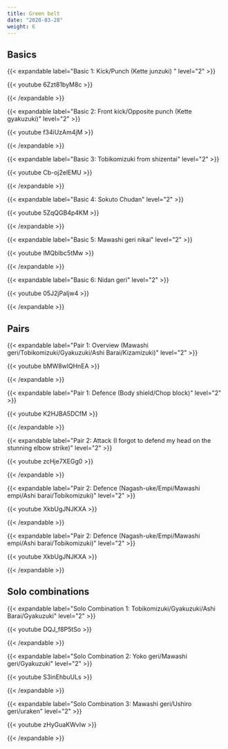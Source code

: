 ```yaml
---
title: Green belt
date: "2020-03-28"
weight: 6
---
```


## Basics

{{< expandable label="Basic 1: Kick/Punch (Kette junzuki) " level="2" >}}

{{< youtube 6Zzt81byM8c >}}

{{< /expandable >}}

{{< expandable label="Basic 2: Front kick/Opposite punch (Kette gyakuzuki)" level="2" >}}

{{< youtube f34iUzAm4jM >}}

{{< /expandable >}}

{{< expandable label="Basic 3: Tobikomizuki from shizentai" level="2" >}}

{{< youtube Cb-oj2elEMU >}}

{{< /expandable >}}

{{< expandable label="Basic 4: Sokuto Chudan" level="2" >}}

{{< youtube 5ZqQGB4p4KM >}}

{{< /expandable >}}

{{< expandable label="Basic 5: Mawashi geri nikai" level="2" >}}

{{< youtube lMQbIbc5tMw >}}

{{< /expandable >}}

{{< expandable label="Basic 6: Nidan geri" level="2" >}}

{{< youtube 05J2jPaIjw4 >}}

{{< /expandable >}}


## Pairs

{{< expandable label="Pair 1: Overview (Mawashi geri/Tobikomizuki/Gyakuzuki/Ashi Barai/Kizamizuki)" level="2" >}}

{{< youtube bMW8wlQHnEA >}}

{{< /expandable >}}

{{< expandable label="Pair 1: Defence (Body shield/Chop block)" level="2" >}}

{{< youtube K2HJBA5DCfM >}}

{{< /expandable >}}

{{< expandable label="Pair 2: Attack (I forgot to defend my head on the stunning elbow strike)" level="2" >}}

{{< youtube zcHje7XEGg0 >}}

{{< /expandable >}}

{{< expandable label="Pair 2: Defence (Nagash-uke/Empi/Mawashi empi/Ashi barai/Tobikomizuki)" level="2" >}}

{{< youtube XkbUgJNJKXA >}}

{{< /expandable >}}

{{< expandable label="Pair 2: Defence (Nagash-uke/Empi/Mawashi empi/Ashi barai/Tobikomizuki)" level="2" >}}

{{< youtube XkbUgJNJKXA >}}

{{< /expandable >}}

## Solo combinations

{{< expandable label="Solo Combination 1: Tobikomizuki/Gyakuzuki/Ashi Barai/Gyakuzuki" level="2" >}}

{{< youtube DQJ_f8P5tSo >}}

{{< /expandable >}}

{{< expandable label="Solo Combination 2: Yoko geri/Mawashi geri/Gyakuzuki" level="2" >}}

{{< youtube S3inEhbuULs >}}

{{< /expandable >}}

{{< expandable label="Solo Combination 3: Mawashi geri/Ushiro geri/uraken" level="2" >}}

{{< youtube zHyGuaKWvIw >}}

{{< /expandable >}}
